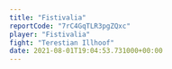 ```yaml
---
title: "Fistivalia"
reportCode: "7rC4GqTLR3pgZQxc"
player: "Fistivalia"
fight: "Terestian Illhoof"
date: 2021-08-01T19:04:53.731000+00:00
---
```

